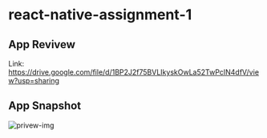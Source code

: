 # react-native-assignment-1

## App Revivew
Link: https://drive.google.com/file/d/1BP2J2f75BVLIkyskOwLa52TwPcIN4dfV/view?usp=sharing

## App Snapshot
![privew-img](https://github.com/robiulalambd/react-native-assignment-1/assets/162541107/7348efc6-3320-46ec-9830-9701979d98c2)

